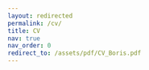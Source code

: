 ```yaml
---
layout: redirected
permalink: /cv/
title: CV
nav: true
nav_order: 0
redirect_to: /assets/pdf/CV_Boris.pdf
---
```

